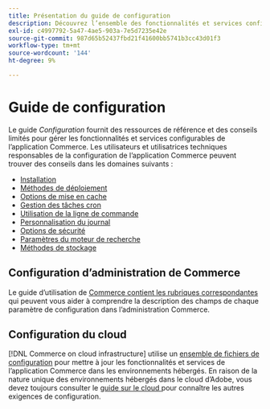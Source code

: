 ```yaml
---
title: Présentation du guide de configuration
description: Découvrez l’ensemble des fonctionnalités et services configurables de votre application Adobe Commerce.
exl-id: c4997792-5a47-4ae5-903a-7e5d7235e42e
source-git-commit: 987d65b52437fbd21f41600bb5741b3cc43d01f3
workflow-type: tm+mt
source-wordcount: '144'
ht-degree: 9%

---
```


# Guide de configuration

Le guide _Configuration_ fournit des ressources de référence et des conseils limités pour gérer les fonctionnalités et services configurables de l’application Commerce. Les utilisateurs et utilisatrices techniques responsables de la configuration de l’application Commerce peuvent trouver des conseils dans les domaines suivants :

- [Installation](../configuration/bootstrap/initialization.md)
- [Méthodes de déploiement](../configuration/deployment/overview.md)
- [Options de mise en cache](../configuration/cache/caching-overview.md)
- [Gestion des tâches cron](../configuration/cron/custom-cron.md)
- [Utilisation de la ligne de commande](../configuration/cli/config-cli.md)
- [Personnalisation du journal](../configuration/logs/custom-logging.md)
- [Options de sécurité](../configuration/security/overview.md)
- [Paramètres du moteur de recherche](../configuration/search/configure-search-engine.md)
- [Méthodes de stockage](../configuration/storage/memcached.md)

## Configuration d’administration de Commerce

Le guide d’utilisation de [Commerce contient les rubriques correspondantes](https://experienceleague.adobe.com/fr/docs/commerce-admin/config/guide-overview) qui peuvent vous aider à comprendre la description des champs de chaque paramètre de configuration dans l’administration Commerce.

## Configuration du cloud

[!DNL Commerce on cloud infrastructure] utilise un [ensemble de fichiers de configuration](https://experienceleague.adobe.com/docs/commerce-cloud-service/user-guide/configure/overview.html?lang=fr) pour mettre à jour les fonctionnalités et services de l’application Commerce dans les environnements hébergés. En raison de la nature unique des environnements hébergés dans le cloud d’Adobe, vous devez toujours consulter le [ guide sur le cloud ](https://experienceleague.adobe.com/docs/commerce-cloud-service/user-guide/overview.html?lang=fr) pour connaître les autres exigences de configuration.
